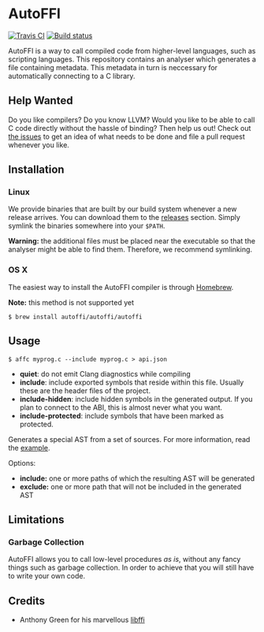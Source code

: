 AutoFFI
=======

[![Travis CI](https://travis-ci.org/AutoFFI/AutoFFI.svg?branch=master)](https://travis-ci.org/AutoFFI/AutoFFI) [![Build status](https://ci.appveyor.com/api/projects/status/9qug08mj43f6ytm9?svg=true)](https://ci.appveyor.com/project/samvv/autoffi)

AutoFFI is a way to call compiled code from higher-level languages, such as
scripting languages. This repository contains an analyser which generates a
file containing metadata. This metadata in turn is neccessary for automatically
connecting to a C library.

## Help Wanted

Do you like compilers? Do you know LLVM? Would you like to be able to call
C code directly without the hassle of binding? Then help us out!
Check out [the issues](https://github.com/AutoFFI/AutoFFI/issues) to get an
idea of what needs to be done and file a pull request whenever you like.

## Installation

### Linux

We provide binaries that are built by our build system whenever a new release
arrives. You can download them to the
[releases](https://github.com/AutoFFI/AutoFFI/releases) section. Simply symlink
the binaries somewhere into your `$PATH`.

**Warning:** the additional files must be placed near the executable so that
the analyser might be able to find them. Therefore, we recommend symlinking.

### OS X

The easiest way to install the AutoFFI compiler is through [Homebrew](https://brew.sh/).

**Note:** this method is not supported yet

```
$ brew install autoffi/autoffi/autoffi
```

## Usage

```
$ affc myprog.c --include myprog.c > api.json
```

 - **quiet**: do not emit Clang diagnostics while compiling
 - **include**: include exported symbols that reside within this file. Usually these are the header files of the project.
 - **include-hidden**: include hidden symbols in the generated output. If you
   plan to connect to the ABI, this is almost never what you want.
 - **include-protected**: include symbols that have been marked as protected.

Generates a special AST from a set of sources. For more information, read the
[example](http://github.com/AutoFFI/AutoFFI/tree/master/example/).

Options:

 - **include:** one or more paths of which the resulting AST will be generated
 - **exclude:** one or more path that will not be included in the generated AST

## Limitations

### Garbage Collection

AutoFFI allows you to call low-level procedures _as is_, without any fancy
things such as garbage collection. In order to achieve that you will still have
to write your own code.

## Credits

 - Anthony Green for his marvellous [libffi](http://github.com/libffi/libffi)

